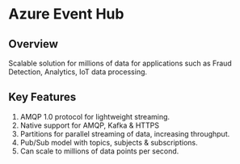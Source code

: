 # Azure Event Hub

## Overview
Scalable solution for millions of data for applications such as Fraud Detection, Analytics, IoT data processing. 

## Key Features
1. AMQP 1.0 protocol for lightweight streaming.
2. Native support for AMQP, Kafka & HTTPS
3. Partitions for parallel streaming of data, increasing throughput.
4. Pub/Sub model with topics, subjects & subscriptions.
5. Can scale to millions of data points per second.
